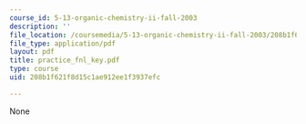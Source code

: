 ```yaml
---
course_id: 5-13-organic-chemistry-ii-fall-2003
description: ''
file_location: /coursemedia/5-13-organic-chemistry-ii-fall-2003/208b1f621f8d15c1ae912ee1f3937efc_practice_fnl_key.pdf
file_type: application/pdf
layout: pdf
title: practice_fnl_key.pdf
type: course
uid: 208b1f621f8d15c1ae912ee1f3937efc

---
```

None